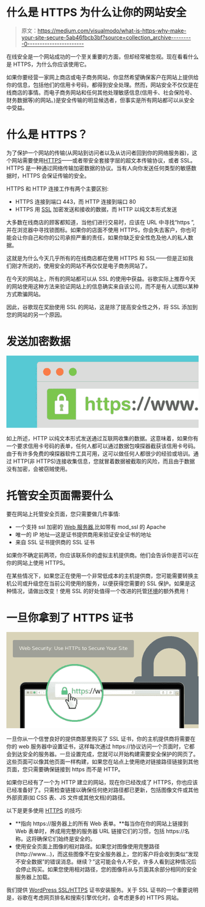 # 什么是 HTTPS 为什么让你的网站安全

> 原文：<https://medium.com/visualmodo/what-is-https-why-make-your-site-secure-5ab46fbcb3bf?source=collection_archive---------0----------------------->

在线安全是一个网站成功的一个至关重要的方面，但却经常被忽视。现在看看什么是 HTTPS，为什么你应该使用它。

如果你要经营一家网上商店或电子商务网站，你显然希望确保客户在网站上提供给你的信息，包括他们的信用卡号码，都得到安全处理。然而，网站安全不仅仅是在线商店的事情。而电子商务网站和任何其他处理敏感信息(信用卡、社会保险号、财务数据等)的网站。)是安全传输的明显候选者，但事实是所有网站都可以从安全中受益。

# 什么是 HTTPS？

为了保护一个网站的传输(从网站到访问者以及从访问者回到你的网络服务器)，这个网站需要使用[HTTPS](https://visualmodo.com/)——或者带安全套接字层的超文本传输协议，或者 SSL。HTTPS 是一种通过网络传输加密数据的协议。当有人向你发送任何类型的敏感数据时，HTTPS 会保证传输的安全。

HTTPS 和 HTTP 连接工作有两个主要区别:

*   HTTPS 连接到端口 443，而 HTTP 连接到端口 80
*   HTTPS 用 [SSL](https://visualmodo.com/) 加密发送和接收的数据，而 HTTP 以纯文本形式发送

大多数在线商店的顾客都知道，当他们进行交易时，应该在 URL 中寻找“https ”,并在浏览器中寻找锁图标。如果你的店面不使用 HTTPS，你会失去客户，你也可能会让你自己和你的公司承担严重的责任，如果你缺乏安全性危及他人的私人数据。

这就是为什么今天几乎所有的在线商店都在使用 HTTPS 和 SSL——但是正如我们刚才所说的，使用安全的网站不再仅仅是电子商务网站了。

在今天的网站上，所有的网站都可以从 SSL 的使用中获益。谷歌实际上推荐今天的网站使用这种方法来验证网站上的信息确实来自该公司，而不是有人试图以某种方式欺骗网站。

因此，谷歌现在奖励使用 SSL 的网站，这是除了提高安全性之外，将 SSL 添加到您的网站的另一个原因。

# 发送加密数据

![](img/fd26e3f40fbc8c775ef10f663af525c4.png)

如上所述，HTTP 以纯文本形式发送通过互联网收集的数据。这意味着，如果你有一个要求信用卡号码的表单，任何人都可以通过数据包嗅探器截获该信用卡号码。由于有许多免费的嗅探器软件工具可用，这可以做任何人都很少的经验或培训。通过 HTTP(非 HTTPS)连接收集信息，您就冒着数据被截取的风险，而且由于数据没有加密，会被窃贼使用。

# 托管安全页面需要什么

要在网站上托管安全页面，您只需要做几件事情:

*   一个支持 ssl 加密的 [Web 服务器](https://visualmodo.com/),比如带有 mod_ssl 的 Apache
*   唯一的 IP 地址—这是证书提供商用来验证安全证书的地址
*   来自 SSL 证书提供商的 SSL 证书

如果你不确定前两项，你应该联系你的虚拟主机提供商。他们会告诉你是否可以在你的网站上使用 HTTPS。

在某些情况下，如果您正在使用一个非常低成本的主机提供商，您可能需要转换主机公司或升级您在当前公司使用的服务，以便获得您需要的 SSL 保护。如果是这种情况，请做出改变！使用 SSL 的好处值得一个改进的托管[环境](https://visualmodo.com/)的额外费用！

# 一旦你拿到了 HTTPS 证书

![](img/6e9ca7347cb14e236676d9ab56613538.png)

一旦你从一个信誉良好的提供商那里购买了 SSL 证书，你的主机提供商将需要在你的 web 服务器中设置证书，这样每次通过 https://协议访问一个页面时，它都会到达安全的服务器。一旦设置完成，您就可以开始构建需要安全保护的网页了。这些页面可以像其他页面一样构建，如果您在站点上使用绝对链接路径链接到其他页面，您只需要确保链接到 https 而不是 HTTP。

如果你已经有了一个为 HTTP 建立的网站，现在你已经改成了 HTTPS，你也应该已经准备好了。只需检查链接以确保任何绝对路径都已更新，包括图像文件或其他外部资源(如 CSS 表、JS 文件或其他文档)的路径。

以下是更多使用 [HTTPS](https://visualmodo.com/) 的技巧:

*   **指向 https://服务器上的所有 Web 表单。**每当你在你的网站上链接到 Web 表单时，养成用完整的服务器 URL 链接它们的习惯，包括 https://名称。这将确保它们始终是安全的。
*   使用安全页面上图像的相对路径。如果您对图像使用完整路径(http://www…)，而这些图像不在安全服务器上，您的客户将会收到类似“发现不安全数据”的错误消息。继续？”这可能会令人不安，许多人看到这种情况后会停止购买。如果您使用相对路径，您的图像将从与页面其余部分相同的安全服务器上加载。

我们提供 [WordPress SSL/HTTPS](http://www.mojomarketplace.com/item/ssl-installation) 证书安装服务。关于 SSL 证书的一个重要说明是，谷歌在考虑网页排名和搜索引擎优化时，会考虑更多的 HTTPS 网站。